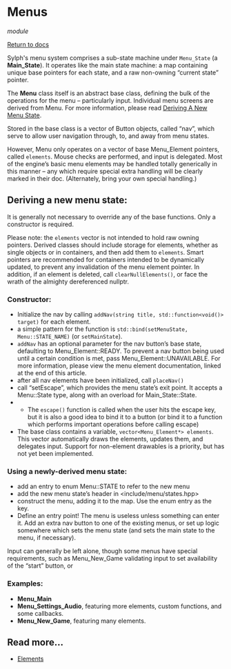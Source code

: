 # Menus
*module*

[Return to docs](../docs.md)

Sylph's menu system comprises a sub-state machine under `Menu_State` (a **Main_State**). It operates like the main state machine: a map containing unique base pointers for each state, and a raw non-owning “current state” pointer.

The **Menu** class itself is an abstract base class, defining the bulk of the operations for the menu – particularly input. Individual menu screens are derived from Menu. For more information, please read [Deriving A New Menu State]().

Stored in the base class is a vector of Button objects, called “nav”, which serve to allow user navigation through, to, and away from menu states.

However, Menu only operates on a vector of base Menu_Element pointers, called `elements`. Mouse checks are performed, and input is delegated. Most of the engine’s basic menu elements may be handled totally generically in this manner – any which require special extra handling will be clearly marked in their doc. (Alternately, bring your own special handling.)

## Deriving a new menu state:

It is generally not necessary to override any of the base functions. Only a constructor is required.

Please note: the `elements` vector is not intended to hold raw owning pointers. Derived classes should include storage for elements, whether as single objects or in containers, and then add them to `elements`. Smart pointers are recommended for containers intended to be dynamically updated, to prevent any invalidation of the menu element pointer. In addition, if an element is deleted, call `clearNullElements()`, or face the wrath of the almighty dereferenced nullptr.

### Constructor:
- Initialize the nav by calling `addNav(string title, std::function<void()> target)` for each element.
- a simple pattern for the function is `std::bind(setMenuState, Menu::STATE_NAME)` (or `setMainState`).
- `addNav` has an optional parameter for the nav button’s base state, defaulting to Menu_Element::READY. To prevent a nav button being used until a certain condition is met, pass Menu_Element::UNAVAILABLE. For more information, please view the menu element documentation, linked at the end of this article.
- after all nav elements have been initialized, call `placeNav()`
- call “setEscape”, which provides the menu state’s exit point. It accepts a Menu::State type, along with an overload for Main_State::State.
- - The `escape()` function is called when the user hits the escape key, but it is also a good idea to bind it to a button (or bind it to a function which performs important operations before calling escape)
- The base class contains a variable, `vector<Menu_Element*> elements`. This vector automatically draws the elements, updates them, and delegates input. Support for non-element drawables is a priority, but has not yet been implemented.

### Using a newly-derived menu state:
- add an entry to enum Menu::STATE to refer to the new menu
- add the new menu state’s header in <include/menu/states.hpp>
- construct the menu, adding it to the map. Use the enum entry as the key.
- Define an entry point! The menu is useless unless something can enter it. Add an extra nav button to one of the existing menus, or set up logic somewhere which sets the menu state (and sets the main state to the menu, if necessary).

Input can generally be left alone, though some menus have special requirements, such as Menu_New_Game validating input to set availability of the “start” button, or 

### Examples:
- **Menu_Main**
- **Menu_Settings_Audio**, featuring more elements, custom functions, and some callbacks.
- **Menu_New_Game**, featuring many elements.

## Read more...
- [Elements](elements/elements.md)